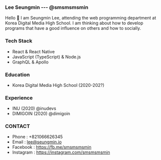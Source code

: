 ### Lee Seungmin --- @smsmsmsmin

Hello 👋 I am Seungmin Lee, attending the web programming department at Korea Digital Media High School. I am thinking about how to develop programs that have a good influence on others and how to socially.

### Tech Stack

- React & React Native
- JavaScript (TypeScript) & Node.js
- GraphQL & Apollo

### Education

- Korea Digital Media High School (2020-202?)

### Experience

- INU (2020) @inudevs
- DIMIGOIN (2020) @dimigoin

### CONTACT

- Phone : +821066626345
- Email : lee@seungmin.io
- Facebook : https://fb.me/smsmsmsmin
- Instagram : https://instagram.com/smsmsmsmin

